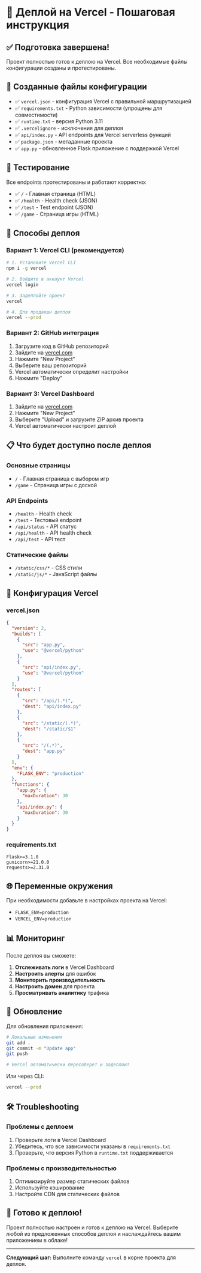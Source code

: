 # 🚀 Деплой на Vercel - Пошаговая инструкция

## ✅ Подготовка завершена!

Проект полностью готов к деплою на Vercel. Все необходимые файлы конфигурации созданы и протестированы.

## 📁 Созданные файлы конфигурации

- ✅ `vercel.json` - конфигурация Vercel с правильной маршрутизацией
- ✅ `requirements.txt` - Python зависимости (упрощены для совместимости)
- ✅ `runtime.txt` - версия Python 3.11
- ✅ `.vercelignore` - исключения для деплоя
- ✅ `api/index.py` - API endpoints для Vercel serverless функций
- ✅ `package.json` - метаданные проекта
- ✅ `app.py` - обновленное Flask приложение с поддержкой Vercel

## 🧪 Тестирование

Все endpoints протестированы и работают корректно:
- ✅ `/` - Главная страница (HTML)
- ✅ `/health` - Health check (JSON)
- ✅ `/test` - Test endpoint (JSON)
- ✅ `/game` - Страница игры (HTML)

## 🚀 Способы деплоя

### Вариант 1: Vercel CLI (рекомендуется)

```bash
# 1. Установите Vercel CLI
npm i -g vercel

# 2. Войдите в аккаунт Vercel
vercel login

# 3. Задеплойте проект
vercel

# 4. Для продакшн деплоя
vercel --prod
```

### Вариант 2: GitHub интеграция

1. Загрузите код в GitHub репозиторий
2. Зайдите на [vercel.com](https://vercel.com)
3. Нажмите "New Project"
4. Выберите ваш репозиторий
5. Vercel автоматически определит настройки
6. Нажмите "Deploy"

### Вариант 3: Vercel Dashboard

1. Зайдите на [vercel.com](https://vercel.com)
2. Нажмите "New Project"
3. Выберите "Upload" и загрузите ZIP архив проекта
4. Vercel автоматически настроит деплой

## 📋 Что будет доступно после деплоя

### Основные страницы
- `/` - Главная страница с выбором игр
- `/game` - Страница игры с доской

### API Endpoints
- `/health` - Health check
- `/test` - Тестовый endpoint
- `/api/status` - API статус
- `/api/health` - API health check
- `/api/test` - API тест

### Статические файлы
- `/static/css/*` - CSS стили
- `/static/js/*` - JavaScript файлы

## 🔧 Конфигурация Vercel

### vercel.json
```json
{
  "version": 2,
  "builds": [
    {
      "src": "app.py",
      "use": "@vercel/python"
    },
    {
      "src": "api/index.py",
      "use": "@vercel/python"
    }
  ],
  "routes": [
    {
      "src": "/api/(.*)",
      "dest": "api/index.py"
    },
    {
      "src": "/static/(.*)",
      "dest": "/static/$1"
    },
    {
      "src": "/(.*)",
      "dest": "app.py"
    }
  ],
  "env": {
    "FLASK_ENV": "production"
  },
  "functions": {
    "app.py": {
      "maxDuration": 30
    },
    "api/index.py": {
      "maxDuration": 30
    }
  }
}
```

### requirements.txt
```
Flask>=3.1.0
gunicorn>=21.0.0
requests>=2.31.0
```

## 🌐 Переменные окружения

При необходимости добавьте в настройках проекта на Vercel:

- `FLASK_ENV=production`
- `VERCEL_ENV=production`

## 📊 Мониторинг

После деплоя вы сможете:

1. **Отслеживать логи** в Vercel Dashboard
2. **Настроить алерты** для ошибок
3. **Мониторить производительность** 
4. **Настроить домен** для проекта
5. **Просматривать аналитику** трафика

## 🔄 Обновление

Для обновления приложения:

```bash
# Локальные изменения
git add .
git commit -m "Update app"
git push

# Vercel автоматически пересоберет и задеплоит
```

Или через CLI:
```bash
vercel --prod
```

## 🛠️ Troubleshooting

### Проблемы с деплоем
1. Проверьте логи в Vercel Dashboard
2. Убедитесь, что все зависимости указаны в `requirements.txt`
3. Проверьте, что версия Python в `runtime.txt` поддерживается

### Проблемы с производительностью
1. Оптимизируйте размер статических файлов
2. Используйте кэширование
3. Настройте CDN для статических файлов

## 🎉 Готово к деплою!

Проект полностью настроен и готов к деплою на Vercel. Выберите любой из предложенных способов деплоя и наслаждайтесь вашим приложением в облаке!

---

**Следующий шаг:** Выполните команду `vercel` в корне проекта для деплоя. 